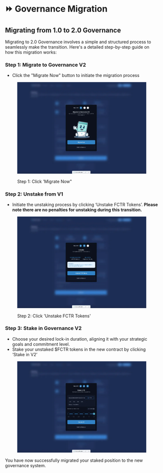 # ⏩ Governance Migration

## Migrating from 1.0 to 2.0 Governance

Migrating to 2.0 Governance involves a simple and structured process to seamlessly make the transition. Here's a detailed step-by-step guide on how this migration works:

### **Step 1: Migrate to Governance V2**

* Click the "Migrate Now" button to initiate the migration process

<figure><img src="../.gitbook/assets/image.png" alt=""><figcaption><p>Step 1: Click 'Migrate Now"</p></figcaption></figure>

### **Step 2: Unstake from V1**

* Initiate the unstaking process by clicking ‘Unstake FCTR Tokens’. **Please note there are no penalties for unstaking during this transition.**

<figure><img src="../.gitbook/assets/image (1).png" alt=""><figcaption><p>Step 2: Click 'Unstake FCTR Tokens'</p></figcaption></figure>

### **Step 3: Stake in Governance V2**

* Choose your desired lock-in duration, aligning it with your strategic goals and commitment level.
* Stake your unstaked $FCTR tokens in the new contract by clicking ‘Stake in V2’

<figure><img src="../.gitbook/assets/image (2).png" alt=""><figcaption></figcaption></figure>

You have now successfully migrated your staked position to the new governance system.

